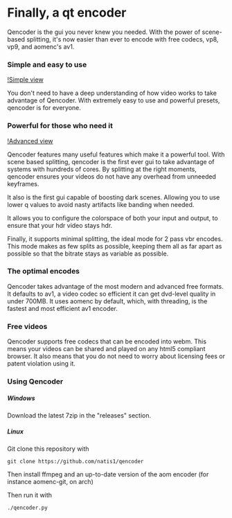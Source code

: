 # Finally, a qt encoder

Qencoder is the gui you never knew you needed. With the power of scene-based splitting, it's now easier than ever to encode with free codecs, vp8, vp9, and aomenc's av1.

### Simple and easy to use
[!Simple view](/screenshots/simple.png)

You don't need to have a deep understanding of how video works to take advantage of Qencoder. With extremely easy to use and powerful presets, qencoder is for everyone.


### Powerful for those who need it
[!Advanced view](/screenshots/complex.png)

Qencoder features many useful features which make it a powerful tool. With scene based splitting, qencoder is the first ever gui to take advantage of systems with hundreds of cores. By splitting at the right moments, qencoder ensures your videos do not have any overhead from unneeded keyframes.

It also is the first gui capable of boosting dark scenes. Allowing you to use lower q values to avoid nasty artifacts like banding when needed.

It allows you to configure the colorspace of both your input and output, to ensure that your hdr video stays hdr.

Finally, it supports minimal splitting, the ideal mode for 2 pass vbr encodes. This mode makes as few splits as possible, keeping them all as far apart as possible so that the bitrate stays as variable as possible.

### The optimal encodes

Qencoder takes advantage of the most modern and advanced free formats. It defaults to av1, a video codec so efficient it can get dvd-level quality in under 700MB. It uses aomenc by default, which, with threading, is the fastest and most efficient av1 encoder.

### Free videos

Qencoder supports free codecs that can be encoded into webm. This means your videos can be shared and played on any html5 compliant browser. It also means that you do not need to worry about licensing fees or patent violation using it.

### Using Qencoder

##### Windows

Download the latest 7zip in the "releases" section.

##### Linux

Git clone this repository with

```git clone https://github.com/natis1/qencoder```

Then install ffmpeg and an up-to-date version of the aom encoder (for instance aomenc-git, on arch)

Then run it with

```./qencoder.py```
